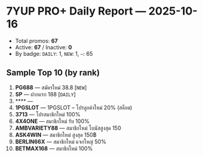 # 7YUP PRO+ Daily Report — 2025-10-16

- Total promos: **67**
- Active: **67** / Inactive: **0**
- By badge: `DAILY`: 1, `NEW`: 1, `—`: 65

## Sample Top 10 (by rank)
1. **PG688** — สมัครใหม่ 38.8 [`NEW`]
2. **SP** — ฝากแรก 188 [`DAILY`]
3. **** —  
4. **1PGSLOT** — 1PGSLOT – โปรลูกค้าใหม่ 20% (สล็อต) 
5. **3713** — โปรสมาชิกใหม่ 100% 
6. **4X4ONE** — สมาชิกใหม่ รับ 100% 
7. **AMBVARIETY88** — สมาชิกใหม่ โบนัสสูงสุด 150 
8. **ASK4WIN** — สมาชิกใหม่ สูงสุด 150฿ 
9. **BERLIN66X** — สมาชิกใหม่ แจกใหญ่ 50% 
10. **BETMAX168** — สมาชิกใหม่ 100% 